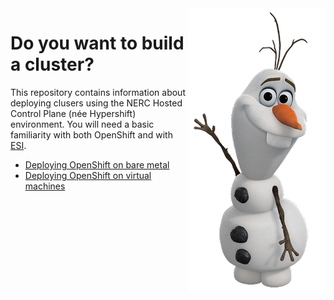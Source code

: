 <img align="right" src="images/olaf.png">

# Do you want to build a cluster?

This repository contains information about deploying clusers using the NERC Hosted Control Plane (née Hypershift) environment. You will need a basic familiarity with both OpenShift and with [ESI].

[ESI]: https://github.com/cci-moc/esi

- [Deploying OpenShift on bare metal](deploy-baremetal.md)
- [Deploying OpenShift on virtual machines](deploy-kubevirt.md)
